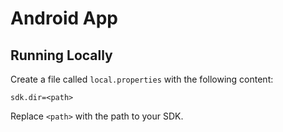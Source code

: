 # Android App

## Running Locally

Create a file called `local.properties` with the following content:

```
sdk.dir=<path>
```

Replace `<path>` with the path to your SDK.

